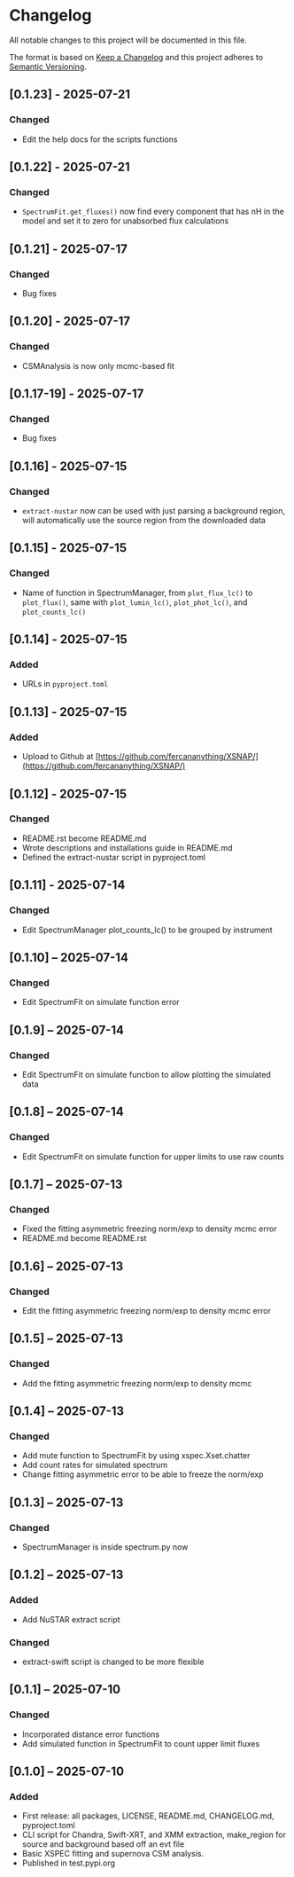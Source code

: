 # Changelog
All notable changes to this project will be documented in this file.

The format is based on [Keep a Changelog](https://keepachangelog.com/)
and this project adheres to [Semantic Versioning](https://semver.org/).

## [0.1.23] - 2025-07-21
### Changed
- Edit the help docs for the scripts functions

## [0.1.22] - 2025-07-21
### Changed
- `SpectrumFit.get_fluxes()` now find every component that has nH in the model and set it to zero for unabsorbed flux calculations

## [0.1.21] - 2025-07-17
### Changed
- Bug fixes

## [0.1.20] - 2025-07-17
### Changed
- CSMAnalysis is now only mcmc-based fit

## [0.1.17-19] - 2025-07-17
### Changed
- Bug fixes

## [0.1.16] - 2025-07-15
### Changed
- `extract-nustar` now can be used with just parsing a background region, will automatically use the source region from the downloaded data

## [0.1.15] - 2025-07-15
### Changed
- Name of function in SpectrumManager, from `plot_flux_lc()` to `plot_flux()`, same with `plot_lumin_lc()`, `plot_phot_lc()`, and `plot_counts_lc()`

## [0.1.14] - 2025-07-15
### Added
- URLs in `pyproject.toml`

## [0.1.13] - 2025-07-15
### Added
- Upload to Github at [https://github.com/fercananything/XSNAP/](https://github.com/fercananything/XSNAP/)

## [0.1.12] - 2025-07-15
### Changed
- README.rst become README.md
- Wrote descriptions and installations guide in README.md
- Defined the extract-nustar script in pyproject.toml

## [0.1.11] - 2025-07-14
### Changed
- Edit SpectrumManager plot_counts_lc() to be grouped by instrument

## [0.1.10] – 2025-07-14
### Changed
- Edit SpectrumFit on simulate function error

## [0.1.9] – 2025-07-14
### Changed
- Edit SpectrumFit on simulate function to allow plotting the simulated data

## [0.1.8] – 2025-07-14
### Changed
- Edit SpectrumFit on simulate function for upper limits to use raw counts

## [0.1.7] – 2025-07-13
### Changed
- Fixed the fitting asymmetric freezing norm/exp to density mcmc error
- README.md become README.rst

## [0.1.6] – 2025-07-13
### Changed
- Edit the fitting asymmetric freezing norm/exp to density mcmc error

## [0.1.5] – 2025-07-13
### Changed
- Add the fitting asymmetric freezing norm/exp to density mcmc

## [0.1.4] – 2025-07-13
### Changed
- Add mute function to SpectrumFit by using xspec.Xset.chatter
- Add count rates for simulated spectrum
- Change fitting asymmetric error to be able to freeze the norm/exp

## [0.1.3] – 2025-07-13
### Changed
- SpectrumManager is inside spectrum.py now

## [0.1.2] – 2025-07-13
### Added
- Add NuSTAR extract script

### Changed
- extract-swift script is changed to be more flexible

## [0.1.1] – 2025-07-10
### Changed
- Incorporated distance error functions
- Add simulated function in SpectrumFit to count upper limit fluxes

## [0.1.0] – 2025-07-10
### Added
- First release: all packages, LICENSE, README.md, CHANGELOG.md, pyproject.toml
- CLI script for Chandra, Swift-XRT, and XMM extraction, make_region for source and background based off an evt file
- Basic XSPEC fitting and supernova CSM analysis.
- Published in test.pypi.org